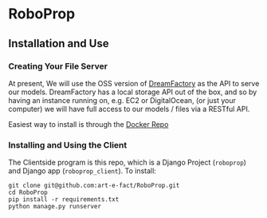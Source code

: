 # RoboProp

## Installation and Use

### Creating Your File Server

At present, We will use the OSS version of [DreamFactory](https://github.com/dreamfactorysoftware/dreamfactory) as the API to serve our models. DreamFactory has a local storage API out of the box, and so by having an instance running on, e.g. EC2 or DigitalOcean, (or just your computer) we will have full access to our models / files via a RESTful API.

Easiest way to install is through the [Docker Repo](https://github.com/dreamfactorysoftware/df-docker)

### Installing and Using the Client

The Clientside program is this repo, which is a Django Project (`roboprop`) and Django app (`roboprop_client`). To install:

```
git clone git@github.com:art-e-fact/RoboProp.git
cd RoboProp
pip install -r requirements.txt
python manage.py runserver
```
